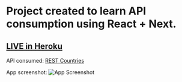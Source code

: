 # Project created to learn API consumption using React + Next.

## [LIVE in Heroku](https://react-next-countries.herokuapp.com/)

API consumed: [REST Countries](https://restcountries.eu/)

App screenshot:
![App Screenshot](https://i.imgur.com/tubmPz0.jpg)
